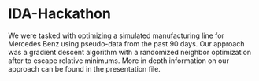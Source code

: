 # IDA-Hackathon
We were tasked with optimizing a simulated manufacturing line for Mercedes Benz using pseudo-data from the past 90 days. Our approach was a gradient descent algorithm with a randomized neighbor optimization after to escape relative minimums. More in depth information on our approach can be found in the presentation file.
